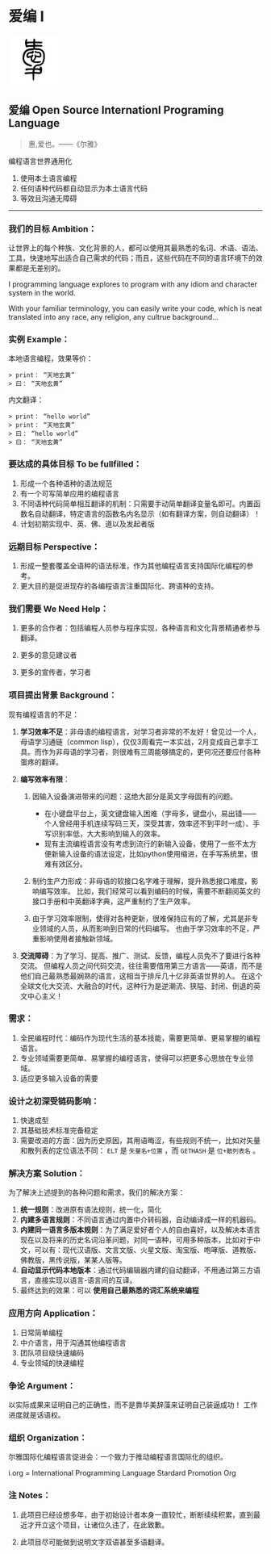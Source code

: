 爱编 I
=======

![i-logo-min](document/i-logo-small.png)

**爱编 Open Source Internationl Programing Language**
--------------------------------------

> 惠,爱也。——《尔雅》


编程语言世界通用化

1. 使用本土语言编程
2. 任何语种代码都自动显示为本土语言代码
3. 等效且沟通无障碍

----

### 我们的目标 Ambition： 

让世界上的每个种族、文化背景的人，都可以使用其最熟悉的名词、术语、语法、工具，快速地写出适合自己需求的代码；而且，这些代码在不同的语言环境下的效果都是无差别的。

I programming language explores to program with any idiom and character system in the world.

With your familiar terminology, you can easily write your code, which is neat translated into any race, any religion, any cultrue background... 

### 实例 Example：

本地语言编程，效果等价：

    > print： “天地玄黄”
    > 曰： “天地玄黄”

内文翻译：

    > print： “hello world”
    > print： “天地玄黄”
    > 曰： “hello world”
    > 曰： “天地玄黄”

    
### 要达成的具体目标 To be fullfilled：

1. 形成一个各种语种的语法规范
2. 有一个可写简单应用的编程语言
3. 不同语种代码简单相互翻译的机制：只需要手动简单翻译变量名即可。内置函数名自动翻译，特定语言的函数名内名显示（如有翻译方案，则自动翻译）！
4. 计划初期实现中、英、佛、道以及发起者版

### 远期目标 Perspective：

1. 形成一整套覆盖全语种的语法标准，作为其他编程语言支持国际化编程的参考。
2. 更大目的是促进现存的各编程语言注重国际化、跨语种的支持。


### 我们需要 We Need Help：

1. 更多的合作者：包括编程人员参与程序实现，各种语言和文化背景精通者参与翻译。

2. 更多的意见建议者

3. 更多的宣传者，学习者

### 项目提出背景 Background：
现有编程语言的不足：

1. **学习效率不足**：非母语的编程语言，对学习者非常的不友好！曾见过一个人，母语学习通链（common lisp），仅仅3周看完一本实战，2月变成自己拿手工具。而作为非母语的学习者，则很难有三周能够搞定的，更何况还要应付各种蛋疼的翻译。

2. **编写效率有限**：

    1. 因输入设备演进带来的问题：这绝大部分是英文字母固有的问题。

         + 在小键盘平台上，英文键盘输入困难（字母多，键盘小，易出错——个人曾经用手机连续写码三天，深受其害，效率还不到平时一成）、手写识别率低，大大影响到输入的效率。
         + 现有主流编程语言没有考虑到流行的新输入设备，使用了一些不太方便新输入设备的语法设定，比如python使用缩进，在手写系统里，很难有效区分。

    2. 制约生产力形成：非母语的软接口名字难于理解，提升熟悉接口难度，影响编写效率。
    比如，我们经常可以看到编码的时候，需要不断翻阅英文的接口手册和中英翻译字典，这严重制约了生产效率。

    3. 由于学习效率限制，使得对各种更新，很难保持应有的了解，尤其是非专业领域的人员，从而影响到日常的代码编写。
    也由于学习效率的不足，严重影响使用者接触新领域。

3. **交流障碍**：为了学习、提高、推广、测试、反馈，编程人员免不了要进行各种交流。
但编程人员之间代码交流，往往需要借用第三方语言——英语，而不是他们自己最熟悉最娴熟的语言，这相当于排斥几十亿非英语世界的人。
在这个全球文化大交流、大融合的时代，这种行为是逆潮流、狭隘、封闭、倒退的英文中心主义！


### 需求：

1. 全民编程时代：编码作为现代生活的基本技能，需要更简单、更易掌握的编程语言。
2. 专业领域需要更简单、易掌握的编程语言，使得可以把更多心思放在专业领域。
3. 适应更多输入设备的需要

### 设计之初深受链码影响：

1. 快速成型
2. 其基础技术标准完备稳定
3. 需要改进的方面：因为历史原因，其用语晦涩，有些规则不统一，比如对矢量和散列表的定位语法不同： ``ELT`` 是 ``矢量名+位置`` ，而 ``GETHASH`` 是 ``位+散列表名`` 。

### 解决方案 Solution：
为了解决上述提到的各种问题和需求，我们的解决方案：

1. **统一规则**：改进原有语法规则，统一化，简化
2. **内建多语言规则**：不同语言通过内置中介转码器，自动编译成一样的机器码。
3. **内建同一语言多版本规则**：为了满足爱好者个人的自由喜好，以及解决本语言现在以及将来的历史名词沿革问题，对同一语种，可用多种版本，比如对于中文，可以有：现代汉语版、文言文版、火星文版、淘宝版、咆哮版、道教版、佛教版，黑传说版，某某人版等。
4. **自动显示代码本地版本**：通过代码编辑器内建的自动翻译，不用通过第三方语言，直接实现以语言-语言间的互译。
5. 最终达到的效果：可以 **使用自己最熟悉的词汇系统来编程**

### 应用方向 Application：

1. 日常简单编程
2. 中介语言，用于沟通其他编程语言
3. 团队项目级快速编码
4. 专业领域的快速编程

### 争论 Argument：

以实际成果来证明自己的正确性，而不是靠华美辞藻来证明自己装逼成功！
工作进度就是话语权。


### 组织 Organization： 

尔雅国际化编程语言促进会：一个致力于推动编程语言国际化的组织。

i.org = International Programming Language Stardard Promotion Org


### 注 Notes：

1. 此项目已经设想多年，由于初始设计者本身一直较忙，断断续续积累，直到最近才开立这个项目，让诸位久违了，在此致歉。

2. 此项目尽可能做到说明文字双语甚至多语翻译。


